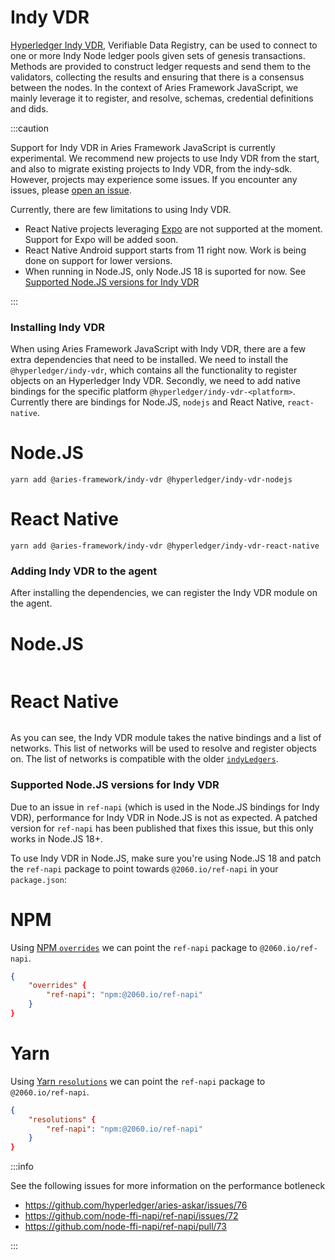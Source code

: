 # Indy VDR

[Hyperledger Indy VDR](https://github.com/hyperledger/indy-vdr), Verifiable
Data Registry, can be used to connect to one or more Indy Node ledger pools
given sets of genesis transactions. Methods are provided to construct ledger
requests and send them to the validators, collecting the results and ensuring
that there is a consensus between the nodes. In the context of Aries Framework
JavaScript, we mainly leverage it to register, and resolve, schemas, credential
definitions and dids.

:::caution

Support for Indy VDR in Aries Framework JavaScript is currently experimental.
We recommend new projects to use Indy VDR from the start, and also to migrate
existing projects to Indy VDR, from the indy-sdk. However, projects may
experience some issues. If you encounter any issues, please [open an
issue](https://github.com/hyperledger/aries-framework-javascript/issues/new).

Currently, there are few limitations to using Indy VDR.

- React Native projects leveraging [Expo](https://expo.dev) are not supported
  at the moment. Support for Expo will be added soon.
- React Native Android support starts from 11 right now. Work is being done on
  support for lower versions.
- When running in Node.JS, only Node.JS 18 is suported for now. See [Supported
  Node.JS versions for Indy VDR](#supported-nodejs-versions-for-indy-vdr)

:::

### Installing Indy VDR

When using Aries Framework JavaScript with Indy VDR, there are a few extra
dependencies that need to be installed. We need to install the
`@hyperledger/indy-vdr`, which contains all the functionality to register
objects on an Hyperledger Indy VDR. Secondly, we need to add native bindings
for the specific platform `@hyperledger/indy-vdr-<platform>`. Currently there
are bindings for Node.JS, `nodejs` and React Native, `react-native`.

<!--tabs-->

# Node.JS

```console
yarn add @aries-framework/indy-vdr @hyperledger/indy-vdr-nodejs
```

# React Native

```console
yarn add @aries-framework/indy-vdr @hyperledger/indy-vdr-react-native
```

<!--/tabs-->

### Adding Indy VDR to the agent

After installing the dependencies, we can register the Indy VDR module on the
agent.

<!--tabs-->

# Node.JS

```typescript showLineNumbers set-up-indy-vdr.ts section-1

```

# React Native

```typescript showLineNumbers set-up-indy-vdr-rn.ts section-1

```

<!--/tabs-->

As you can see, the Indy VDR module takes the native bindings and a list of
networks. This list of networks will be used to resolve and register objects
on. The list of networks is compatible with the older
[`indyLedgers`](../../tutorials/agent-config/index.md#indyLedgers).

### Supported Node.JS versions for Indy VDR

Due to an issue in `ref-napi` (which is used in the Node.JS bindings for
Indy VDR), performance for Indy VDR in Node.JS is not as expected. A
patched version for `ref-napi` has been published that fixes this issue, but
this only works in Node.JS 18+.

To use Indy VDR in Node.JS, make sure you're using Node.JS 18 and patch the
`ref-napi` package to point towards `@2060.io/ref-napi` in your `package.json`:

<!--tabs-->

# NPM

Using [NPM
`overrides`](https://docs.npmjs.com/cli/v9/configuring-npm/package-json#overrides)
we can point the `ref-napi` package to `@2060.io/ref-napi`.

```json
{
    "overrides" {
        "ref-napi": "npm:@2060.io/ref-napi"
    }
}
```

# Yarn

Using [Yarn
`resolutions`](https://classic.yarnpkg.com/lang/en/docs/selective-version-resolutions/)
we can point the `ref-napi` package to `@2060.io/ref-napi`.

```json
{
    "resolutions" {
        "ref-napi": "npm:@2060.io/ref-napi"
    }
}
```

<!--/tabs-->

:::info

See the following issues for more information on the performance botleneck

- https://github.com/hyperledger/aries-askar/issues/76
- https://github.com/node-ffi-napi/ref-napi/issues/72
- https://github.com/node-ffi-napi/ref-napi/pull/73

:::
